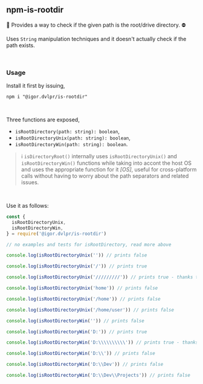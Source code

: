 ## npm-is-rootdir

🔼 Provides a way to check if the given path is the root/drive directory. ⛔

Uses `String` manipulation techniques and it doesn't actually check if the path exists.

<br>

### Usage

Install it first by issuing,

```shell
npm i "@igor.dvlpr/is-rootdir"
```

<br>

Three functions are exposed,

- `isRootDirectory(path: string): boolean`,
- `isRootDirectoryUnix(path: string): boolean`,
- `isRootDirectoryWin(path: string): boolean`.

> ℹ `isDirectoryRoot()` internally uses `isRootDirectoryUnix()` and `isRootDirectoryWin()` functions while taking into accont the host OS and uses the appropriate function for it _\[OS\]_, useful for cross-platform calls without having to worry about the path separators and related issues.

<br>

Use it as follows:

```js
const {
  isRootDirectoryUnix,
  isRootDirectoryWin,
} = require('@igor.dvlpr/is-rootdir')

// no examples and tests for isRootDirectory, read more above

console.log(isRootDirectoryUnix('')) // prints false

console.log(isRootDirectoryUnix('/')) // prints true

console.log(isRootDirectoryUnix('/////////')) // prints true - thanks to uPath, paths are normalized first 🤗

console.log(isRootDirectoryUnix('home')) // prints false

console.log(isRootDirectoryUnix('/home')) // prints false

console.log(isRootDirectoryUnix('/home/user')) // prints false

console.log(isRootDirectoryWin('')) // prints false

console.log(isRootDirectoryWin('D:')) // prints true

console.log(isRootDirectoryWin('D:\\\\\\\\\\')) // prints true - thanks to uPath, paths are normalized first 🤗

console.log(isRootDirectoryWin('D:\\')) // prints false

console.log(isRootDirectoryWin('D:\\Dev')) // prints false

console.log(isRootDirectoryWin('D:\\Dev\\Projects')) // prints false
```
